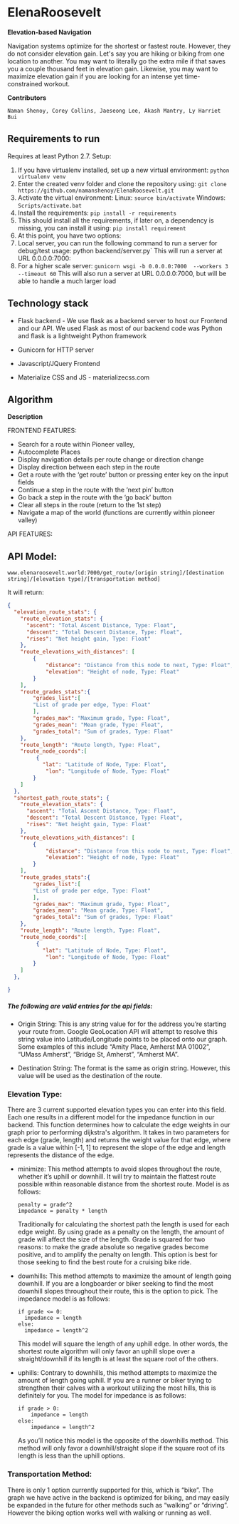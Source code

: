 # ElenaRoosevelt
**Elevation-based Navigation**

Navigation systems optimize for the shortest or fastest route. However, they do not consider elevation gain.
Let's say you are hiking or biking from one location to another. You may want to literally go the extra mile if that saves you a couple thousand feet in elevation gain. Likewise, you may want to maximize elevation gain if you are looking for an intense yet time-constrained workout.

**Contributors**
```
Naman Shenoy, Corey Collins, Jaeseong Lee, Akash Mantry, Ly Harriet Bui
```
## Requirements to run
Requires at least Python 2.7.
Setup:
1. If you have virtualenv installed, set up a new virtual environment:
  `python virtualenv venv`
2. Enter the created venv folder and clone the repository using:
  `git clone https://github.com/namanshenoy/ElenaRoosevelt.git`
3. Activate the virtual environment:
  Linux: `source bin/activate`
  Windows: `Scripts/activate.bat`
4. Install the requirements:
  `pip install -r requirements`
5. This should install all the requirements, if later on, a dependency is missing, you can install it using:
  `pip install requirement`
6. At this point, you have two options:
  1. Local server, you can run the following command to run a server for debug/test usage:
    python backend/server.py`
    This will run a server at URL 0.0.0.0:7000:
  2. For a higher scale server:
    `gunicorn wsgi -b 0.0.0.0:7000  --workers 3 --timeout 60`
    This will also run a server at URL 0.0.0.0:7000, but will be able to handle a much larger load


## Technology stack
* Flask backend - We use flask as a backend server to host our Frontend and our API. We used Flask as most of our backend code was Python and flask is a lightweight Python framework

* Gunicorn for HTTP server
* Javascript/JQuery Frontend
* Materialize CSS and JS - materializecss.com



## Algorithm
**Description**

FRONTEND FEATURES:
* Search for a route within Pioneer valley,
* Autocomplete Places
* Display navigation details per route change or direction change
* Display direction between each step in the route
* Get a route with the ‘get route’ button or pressing enter key on the input fields
* Continue a step in the route with the ‘next pin’ button
* Go back a step in the route with the ‘go back’ button
* Clear all steps in the route (return to the 1st step)
* Navigate a map of the world (functions are currently within pioneer valley)




API FEATURES:



## API Model:
```
www.elenaroosevelt.world:7000/get_route/[origin string]/[destination string]/[elevation type]/[transportation method]
```

It will return:
```json
{
  "elevation_route_stats": {
    "route_elevation_stats": {
      "ascent": "Total Ascent Distance, Type: Float",
      "descent": "Total Descent Distance, Type: Float",
      "rises": "Net height gain, Type: Float"
    },
    "route_elevations_with_distances": [
        {
            "distance": "Distance from this node to next, Type: Float",
            "elevation": "Height of node, Type: Float"
        }
    ],
    "route_grades_stats":{
        "grades_list":[
        "List of grade per edge, Type: Float"
        ],
        "grades_max": "Maximum grade, Type: Float",
        "grades_mean": "Mean grade, Type: Float",
        "grades_total": "Sum of grades, Type: Float"
    },
    "route_length": "Route length, Type: Float",
    "route_node_coords":[
         {
           "lat": "Latitude of Node, Type: Float",
            "lon": "Longitude of Node, Type: Float"
        }
    ]
  },
  "shortest_path_route_stats": {
    "route_elevation_stats": {
      "ascent": "Total Ascent Distance, Type: Float",
      "descent": "Total Descent Distance, Type: Float",
      "rises": "Net height gain, Type: Float"
    },
    "route_elevations_with_distances": [
        {
            "distance": "Distance from this node to next, Type: Float",
            "elevation": "Height of node, Type: Float"
        }
    ],
    "route_grades_stats":{
        "grades_list":[
        "List of grade per edge, Type: Float"
        ],
        "grades_max": "Maximum grade, Type: Float",
        "grades_mean": "Mean grade, Type: Float",
        "grades_total": "Sum of grades, Type: Float"
    },
    "route_length": "Route length, Type: Float",
    "route_node_coords":[
         {
           "lat": "Latitude of Node, Type: Float",
            "lon": "Longitude of Node, Type: Float"
        }
    ]
  },

}
```


##### The following are valid entries for the api fields:

* Origin String: This is any string value for for the address you’re starting your route from. Google GeoLocation API will attempt to resolve this string value into Latitude/Longitude points to be placed onto our graph. Some examples of this include “Amity Place, Amherst MA 01002”, “UMass Amherst”, “Bridge St, Amherst”, “Amherst MA”.

* Destination String: The format is the same as origin string. However, this value will be used as the destination of the route.

### Elevation Type:
There are 3 current supported elevation types you can enter into this field. Each one results in a different model for the impedance function in our backend. This function determines how to calculate the edge weights in our graph prior to performing dijkstra's algorithm. It takes in two parameters for each edge (grade, length) and returns the weight value for that edge, where grade is a value within [-1, 1] to represent the slope of the edge and length represents the distance of the edge.


* minimize: This method attempts to avoid slopes throughout the route, whether it’s uphill or   downhill. It will try to maintain the flattest route possible within reasonable distance     from the shortest route. Model is as follows:
  ```
  penalty = grade^2
  impedance = penalty * length
  ```
  Traditionally for calculating the shortest path the length is used for each edge weight. By using grade as a penalty on the length, the amount of grade will affect the size of the length. Grade is squared for two reasons: to make the grade absolute so negative grades become positive, and to amplify the penalty on length.
  This option is best for those seeking to find the best route for a cruising bike ride.
* downhills: This method attempts to maximize the amount of length going downhill. If you are a longboarder or biker seeking to find the most downhill slopes throughout their route, this is the option to pick. The impedance model is as follows:
  ```
  if grade <= 0:
  	impedance = length
  else:
  	impedance = length^2
  ```
  This model will square the length of any uphill edge. In other words, the shortest route algorithm will only favor an uphill slope over a straight/downhill if its length is at least the square root of the others.

*  uphills: Contrary to downhills, this method attempts to maximize the amount of length going uphill. If you are a runner or biker trying to strengthen their calves with a workout utilizing the most hills, this is definitely for you. The model for impedance is as follows:
    ```
    if grade > 0:
        impedance = length
    else:
        impedance = length^2
    ```
    As you’ll notice this model is the opposite of the downhills method. This method will only favor a downhill/straight slope if the square root of its length is less than the uphill options.


### Transportation Method:
There is only 1 option currently supported for this, which is “bike”. The graph we have active in the backend is optimized for biking, and may easily be expanded in the future for other methods such as “walking” or “driving”. However the biking option works well with walking or running as well.
